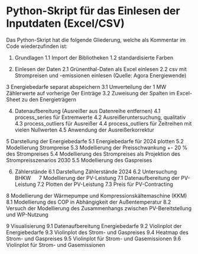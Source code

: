 # Python-Skript für das Einlesen der Inputdaten (Excel/CSV)

Das Python-Skript hat die folgende Gliederung, welche als Kommentar im Code wiederzufinden ist:

1. Grundlagen
1.1 Import der Bibliotheken
1.2 standardisierte Farben

2. Einlesen der Daten
2.1 Grünenthal-Daten als Excel einlesen
2.2  csv mit Strompreisen und -emissionen einlesen (Quelle: Agora Energiewende)

3 Energiebedarfe separat abspeichern
3.1 Umverteilung der 1 MW Zählerwerte auf vorherige 0er Einträge
3.2 Zuweisung der Spalten im Excel-Sheet zu den Energieträgern

4. Datenaufbereitung (Ausreißer aus Datenreihe entfernen)
4.1 process_series für Extremwerte
4.2 Ausreißeruntersuchung, qualitativ
4.3 process_outliers für Ausreißer
4.4 process_outliers für Zeitreihen mit vielen Nullwerten
4.5 Anwendung der Ausreißerkorrektur

5 Darstellung der Energiebedarfe
5.1 Energiebedarfe für 2024 plotten
5.2 Modellierung Strompreise
5.3 Modellierung der Preisschwankung +- 20 % des Strompreises
5.4 Modellierung des Strompreises als Projektion des Strompreisszenarios 2030
5.5 Modellierung des Gaspreises

6. Zählerstände
6.1  Darstellung Zählerstände 2024
6.2 Untersuchung BHKW
 
7 Modellierung der PV-Leistung
7.1 Datenaufbereitung der PV-Leistung
7.2 Plotten der PV-Leistung
7.3 Preis für PV-Contracting

8 Modellierung der Wärmepumpe und Kompressionskältemaschine (KKM)
8.1  Modellierung des COP in Abhängigkeit der Außentemperatur
8.2 Versuch der Modellierung des Zusammenhangs zwischen PV-Bereitstellung und WP-Nutzung

9 Visualisierung
9.1 Datenaufbereitung Energiebedarfe
9.2 Violinplot der Energiebedarfe
9.3 Violinplot des Strom- und Gaspreises
9.4 Heatmap des Strom- und Gaspreises
9.5 Violinplot für Strom- und Gasemissionen
9.6 Violinplot für Strom- und Gasemissionen

